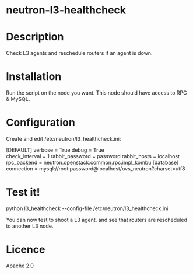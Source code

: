 neutron-l3-healthcheck
======================



Description
===========

Check L3 agents and reschedule routers if an agent is down.


Installation
============

Run the script on the node you want. This node should have access to RPC & MySQL.

Configuration
=============

Create and edit /etc/neutron/l3_healthcheck.ini:

 [DEFAULT]
 verbose = True
 debug = True           
 check_interval = 1
 rabbit_password = password
 rabbit_hosts = localhost
 rpc_backend = neutron.openstack.common.rpc.impl_kombu
 [database]
 connection = mysql://root:password@localhost/ovs_neutron?charset=utf8


Test it!
========

 python l3_healthcheck --config-file /etc/neutron/l3_healthcheck.ini

You can now test to shoot a L3 agent, and see that routers are rescheduled to another L3 node.

Licence
=======

Apache 2.0
